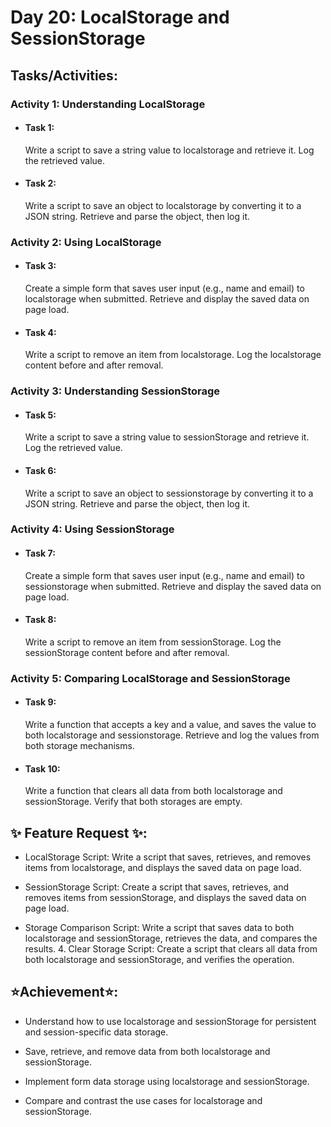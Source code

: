 # Day 20: LocalStorage and SessionStorage

## Tasks/Activities:

### Activity 1: Understanding LocalStorage

- #### Task 1:

  Write a script to save a string value to localstorage and retrieve it. Log the retrieved value.

- #### Task 2:
  Write a script to save an object to localstorage by converting it to a JSON string. Retrieve and parse the object, then log it.

### Activity 2: Using LocalStorage

- #### Task 3:

  Create a simple form that saves user input (e.g., name and email) to localstorage when submitted. Retrieve and display the saved data on page load.

- #### Task 4:
  Write a script to remove an item from localstorage. Log the localstorage content before and after removal.

### Activity 3: Understanding SessionStorage

- #### Task 5:

  Write a script to save a string value to sessionStorage and retrieve it. Log the retrieved value.

- #### Task 6:
  Write a script to save an object to sessionstorage by converting it to a JSON string. Retrieve and parse the object, then log it.

### Activity 4: Using SessionStorage

- #### Task 7:

  Create a simple form that saves user input (e.g., name and email) to sessionstorage when submitted. Retrieve and display the saved data on page load.

- #### Task 8:
  Write a script to remove an item from sessionStorage. Log the sessionStorage content before and after removal.

### Activity 5: Comparing LocalStorage and SessionStorage

- #### Task 9:

  Write a function that accepts a key and a value, and saves the value to both localstorage and sessionstorage. Retrieve and log the values from both storage mechanisms.

- #### Task 10:
  Write a function that clears all data from both localstorage and sessionStorage. Verify that both storages are empty.

## ✨ Feature Request ✨:

- LocalStorage Script: Write a script that saves, retrieves, and removes items from localstorage, and displays the saved data on page load.

- SessionStorage Script: Create a script that saves, retrieves, and removes items from sessionStorage, and displays the saved data on page load.

- Storage Comparison Script: Write a script that saves data to both localstorage and sessionStorage, retrieves the data, and compares the results. 4. Clear Storage Script: Create a script that clears all data from both localstorage and sessionStorage, and verifies the operation.

## ⭐Achievement⭐:

- Understand how to use localstorage and sessionStorage for persistent and session-specific data storage.

- Save, retrieve, and remove data from both localstorage and sessionStorage.

- Implement form data storage using localstorage and sessionStorage.

- Compare and contrast the use cases for localstorage and sessionStorage.
